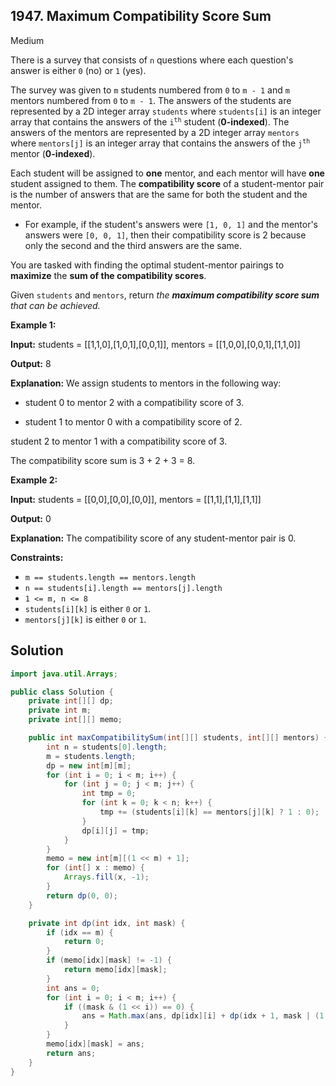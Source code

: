 ## 1947\. Maximum Compatibility Score Sum

Medium

There is a survey that consists of `n` questions where each question's answer is either `0` (no) or `1` (yes).

The survey was given to `m` students numbered from `0` to `m - 1` and `m` mentors numbered from `0` to `m - 1`. The answers of the students are represented by a 2D integer array `students` where `students[i]` is an integer array that contains the answers of the <code>i<sup>th</sup></code> student (**0-indexed**). The answers of the mentors are represented by a 2D integer array `mentors` where `mentors[j]` is an integer array that contains the answers of the <code>j<sup>th</sup></code> mentor (**0-indexed**).

Each student will be assigned to **one** mentor, and each mentor will have **one** student assigned to them. The **compatibility score** of a student-mentor pair is the number of answers that are the same for both the student and the mentor.

*   For example, if the student's answers were `[1, 0, 1]` and the mentor's answers were `[0, 0, 1]`, then their compatibility score is 2 because only the second and the third answers are the same.

You are tasked with finding the optimal student-mentor pairings to **maximize** the **sum of the compatibility scores**.

Given `students` and `mentors`, return _the **maximum compatibility score sum** that can be achieved._

**Example 1:**

**Input:** students = \[\[1,1,0],[1,0,1],[0,0,1]], mentors = \[\[1,0,0],[0,0,1],[1,1,0]]

**Output:** 8

**Explanation:** We assign students to mentors in the following way: 

- student 0 to mentor 2 with a compatibility score of 3. 

- student 1 to mentor 0 with a compatibility score of 2. 
  
student 2 to mentor 1 with a compatibility score of 3. 

The compatibility score sum is 3 + 2 + 3 = 8.

**Example 2:**

**Input:** students = \[\[0,0],[0,0],[0,0]], mentors = \[\[1,1],[1,1],[1,1]]

**Output:** 0

**Explanation:** The compatibility score of any student-mentor pair is 0.

**Constraints:**

*   `m == students.length == mentors.length`
*   `n == students[i].length == mentors[j].length`
*   `1 <= m, n <= 8`
*   `students[i][k]` is either `0` or `1`.
*   `mentors[j][k]` is either `0` or `1`.

## Solution

```java
import java.util.Arrays;

public class Solution {
    private int[][] dp;
    private int m;
    private int[][] memo;

    public int maxCompatibilitySum(int[][] students, int[][] mentors) {
        int n = students[0].length;
        m = students.length;
        dp = new int[m][m];
        for (int i = 0; i < m; i++) {
            for (int j = 0; j < m; j++) {
                int tmp = 0;
                for (int k = 0; k < n; k++) {
                    tmp += (students[i][k] == mentors[j][k] ? 1 : 0);
                }
                dp[i][j] = tmp;
            }
        }
        memo = new int[m][(1 << m) + 1];
        for (int[] x : memo) {
            Arrays.fill(x, -1);
        }
        return dp(0, 0);
    }

    private int dp(int idx, int mask) {
        if (idx == m) {
            return 0;
        }
        if (memo[idx][mask] != -1) {
            return memo[idx][mask];
        }
        int ans = 0;
        for (int i = 0; i < m; i++) {
            if ((mask & (1 << i)) == 0) {
                ans = Math.max(ans, dp[idx][i] + dp(idx + 1, mask | (1 << i)));
            }
        }
        memo[idx][mask] = ans;
        return ans;
    }
}
```